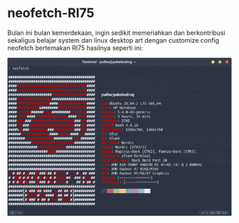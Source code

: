 # neofetch-RI75

Bulan ini bulan kemerdekaan, ingin sedikit memeriahkan dan berkontribusi sekaligus belajar system dan linux desktop art
dengan customize config neofetch bertemakan RI75 
hasilnya seperti ini:

![neofetch image](https://github.com/pakekoding/neofetch-RI75/blob/master/neofetch-RI75.png?raw=true "Neofetch RI-75")
